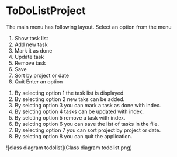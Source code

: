 # ToDoListProject
The main menu has following layout.
Select an option from the menu
1) Show task list 
2) Add new task
3) Mark it as done
4) Update task
5) Remove task
6) Save
7) Sort by project or date
8) Quit
Enter an option
1. By selecting option 1 the task list is displayed.
2. By selecting option 2 new taks can be added.
3. By selcting option 3 you can mark a task as done with index.
4. By selcting option 4 tasks can be updated with index.
5. By selcting option 5 remove a task with index.
6. By selcting option 6 you can save the list of tasks in the file.
7. By selecting option 7 you can sort project by project or date.
8. By selcting option 8 you can quit the application.

![class diagram todolist](Class diagram todolist.png)

